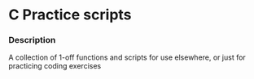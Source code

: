 # C Practice scripts

### Description
A collection of 1-off functions and scripts for use elsewhere, or just for practicing coding exercises
